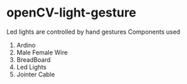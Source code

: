 # openCV-light-gesture
Led lights are controlled by hand gestures
Components used
1. Ardino
2. Male Female Wire
3. BreadBoard
4. Led Lights
5. Jointer Cable

